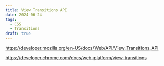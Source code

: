 ```yaml
---
title: View Transitions API
date: 2024-06-24
tags:
  - CSS
  - Transitions
draft: true
---
```


<https://developer.mozilla.org/en-US/docs/Web/API/View_Transitions_API>

<https://developer.chrome.com/docs/web-platform/view-transitions>
